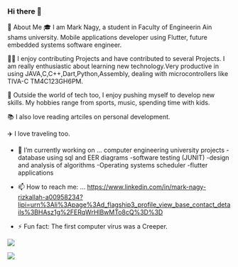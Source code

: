 ### Hi there 👋



🚀 About Me
🎓 I am Mark Nagy, a student in Faculty of Engineerin Ain shams university. Mobile applications developer using Flutter, future embedded systems software engineer. 

👨‍💻 I enjoy contributing Projects and have contributed to several Projects. I am really enthusiastic about learning new technology.Very productive in using JAVA,C,C++,Dart,Python,Assembly, dealing with microcontrollers like TIVA-C TM4C123GH6PM.

🎸 Outside the world of tech too, I enjoy pushing myself to develop new skills. My hobbies range from sports, music, spending time with kids.

📚 I also love reading artciles on personal development. 

✈️ I love traveling too.


- 🔭 I’m currently working on ... computer engineering university projects 
      -database using sql and EER diagrams
      -software testing (JUNIT)
      -design and analysis of algorithms
      -Operating systems scheduler
      -flutter applications

- 📫 How to reach me: ...
https://www.linkedin.com/in/mark-nagy-rizkallah-a00958234?lipi=urn%3Ali%3Apage%3Ad_flagship3_profile_view_base_contact_details%3BHAsz1g%2FERqWrHlBwMTo8cQ%3D%3D


- ⚡ Fun fact: The first computer virus was a Creeper.

![](https://raw.githubusercontent.com/marknagy14/github-stats/master/generated/overview.svg#gh-dark-mode-only)


![](https://raw.githubusercontent.com/marknagy14/github-stats/master/generated/languages.svg#gh-dark-mode-only)

